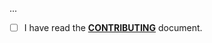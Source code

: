 <!--- Provide a general summary of your changes in the Title above -->

...

- [ ] I have read the **[CONTRIBUTING](https://github.com/owenvoke/arionum-php/blob/main/.github/CONTRIBUTING.md)** document.

